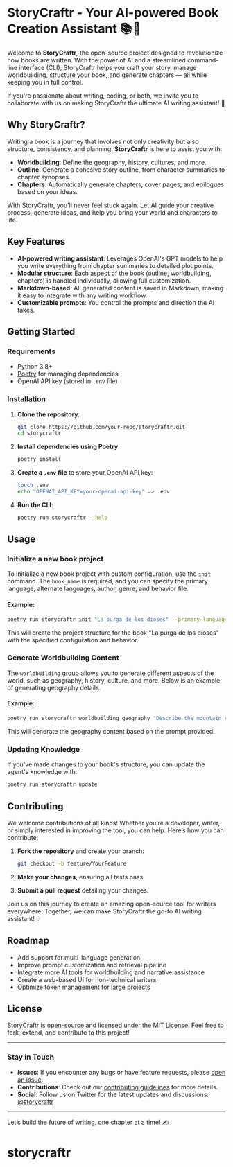 # StoryCraftr - Your AI-powered Book Creation Assistant 📚🤖

Welcome to **StoryCraftr**, the open-source project designed to revolutionize how books are written. With the power of AI and a streamlined command-line interface (CLI), StoryCraftr helps you craft your story, manage worldbuilding, structure your book, and generate chapters — all while keeping you in full control.

If you're passionate about writing, coding, or both, we invite you to collaborate with us on making StoryCraftr the ultimate AI writing assistant! 🚀

## Why StoryCraftr?

Writing a book is a journey that involves not only creativity but also structure, consistency, and planning. **StoryCraftr** is here to assist you with:
- **Worldbuilding**: Define the geography, history, cultures, and more.
- **Outline**: Generate a cohesive story outline, from character summaries to chapter synopses.
- **Chapters**: Automatically generate chapters, cover pages, and epilogues based on your ideas.

With StoryCraftr, you'll never feel stuck again. Let AI guide your creative process, generate ideas, and help you bring your world and characters to life.

## Key Features

- **AI-powered writing assistant**: Leverages OpenAI's GPT models to help you write everything from chapter summaries to detailed plot points.
- **Modular structure**: Each aspect of the book (outline, worldbuilding, chapters) is handled individually, allowing full customization.
- **Markdown-based**: All generated content is saved in Markdown, making it easy to integrate with any writing workflow.
- **Customizable prompts**: You control the prompts and direction the AI takes.

## Getting Started

### Requirements

- Python 3.8+
- [Poetry](https://python-poetry.org/) for managing dependencies
- OpenAI API key (stored in `.env` file)

### Installation

1. **Clone the repository**:
    ```bash
    git clone https://github.com/your-repo/storycraftr.git
    cd storycraftr
    ```

2. **Install dependencies using Poetry**:
    ```bash
    poetry install
    ```

3. **Create a `.env` file** to store your OpenAI API key:
    ```bash
    touch .env
    echo "OPENAI_API_KEY=your-openai-api-key" >> .env
    ```

4. **Run the CLI**:
    ```bash
    poetry run storycraftr --help
    ```

## Usage

### Initialize a new book project

To initialize a new book project with custom configuration, use the `init` command. The `book_name` is required, and you can specify the primary language, alternate languages, author, genre, and behavior file.

#### Example:

````bash
poetry run storycraftr init "La purga de los dioses" --primary-language "es" --alternate-languages "en" --author "Rodrigo Estrada" --genre "science fiction" --behavior "default.txt"
````

This will create the project structure for the book "La purga de los dioses" with the specified configuration and behavior.

### Generate Worldbuilding Content

The `worldbuilding` group allows you to generate different aspects of the world, such as geography, history, culture, and more. Below is an example of generating geography details.

#### Example:

````bash
poetry run storycraftr worldbuilding geography "Describe the mountain range in the northern region"
````

This will generate the geography content based on the prompt provided.

### Updating Knowledge

If you've made changes to your book's structure, you can update the agent's knowledge with:

```bash
poetry run storycraftr update
```

## Contributing

We welcome contributions of all kinds! Whether you’re a developer, writer, or simply interested in improving the tool, you can help. Here’s how you can contribute:

1. **Fork the repository** and create your branch:
    ```bash
    git checkout -b feature/YourFeature
    ```

2. **Make your changes**, ensuring all tests pass.

3. **Submit a pull request** detailing your changes.

Join us on this journey to create an amazing open-source tool for writers everywhere. Together, we can make StoryCraftr the go-to AI writing assistant! 💡

## Roadmap

- Add support for multi-language generation
- Improve prompt customization and retrieval pipeline
- Integrate more AI tools for worldbuilding and narrative assistance
- Create a web-based UI for non-technical writers
- Optimize token management for large projects

## License

StoryCraftr is open-source and licensed under the MIT License. Feel free to fork, extend, and contribute to this project!

---

### Stay in Touch

- **Issues**: If you encounter any bugs or have feature requests, please [open an issue](https://github.com/your-repo/storycraftr/issues).
- **Contributions**: Check out our [contributing guidelines](CONTRIBUTING.md) for more details.
- **Social**: Follow us on Twitter for the latest updates and discussions: [@storycraftr](https://twitter.com/storycraftr)

---

Let’s build the future of writing, one chapter at a time! ✍️
# storycraftr
